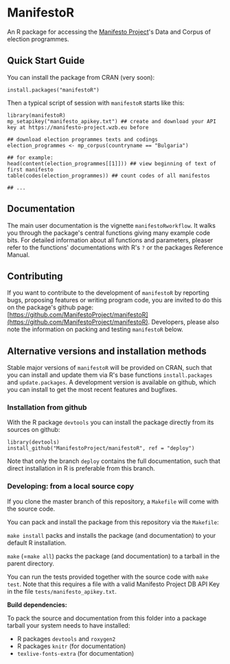 # ManifestoR

An R package for accessing the [Manifesto Project](https://manifesto-project.wzb.eu)'s
Data and Corpus of election programmes.


## Quick Start Guide

You can install the package from CRAN (very soon):
```
install.packages("manifestoR")
```

Then a typical script of session with `manifestoR` starts like this:
```
library(manifestoR)
mp_setapikey("manifesto_apikey.txt") ## create and download your API key at https://manifesto-project.wzb.eu before

## download election programmes texts and codings
election_programmes <- mp_corpus(countryname == "Bulgaria")

## for example:
head(content(election_programmes[[1]])) ## view beginning of text of first manifesto
table(codes(election_programmes)) ## count codes of all manifestos

## ...
```

## Documentation

The main user documentation is the vignette `manifestoRworkflow`. It walks you
through the package's central functions giving many example code bits. For detailed
information about all functions and parameters, pleaser refer to the functions'
documentations with R's `?` or the packages Reference Manual.

## Contributing

If you want to contribute to the development of `manifestoR` by reporting bugs,
proposing features or writing program code, you are invited to do this on the
package's github page: [https://github.com/ManifestoProject/manifestoR](https://github.com/ManifestoProject/manifestoR).
Developers, please also note the information on packing and testing `manifestoR` below.


## Alternative versions and installation methods

Stable major versions of `manifestoR` will be provided on CRAN, such that you can install
and update them via R's base functions `install.packages` and `update.packages`.
A development version is available on github, which you can install to get the most recent
features and bugfixes.

### Installation from github

With the R package `devtools` you can install the package directly from its sources on github:
```
library(devtools)
install_github("ManifestoProject/manifestoR", ref = "deploy")
```

Note that only the branch `deploy` contains the full documentation, such that 
direct installation in R is preferable from this branch.

### Developing: from a local source copy

If you clone the master branch of this repository, a `Makefile` will come with the source code.

You can pack and install the package from this repository via the `Makefile`:

`make install` packs and installs the package (and documentation) to your default R installation.

`make` (=`make all`) packs the package (and documentation) to a tarball in the parent directory.

You can run the tests provided together with the source code with `make test`. Note that this
requires a file with a valid Manifesto Project DB API Key in the file `tests/manifesto_apikey.txt`.

**Build dependencies:**

To pack the source and documentation from this folder into a package tarball your system needs to have installed:

* R packages `devtools` and `roxygen2`
* R packages `knitr` (for documentation)
* `texlive-fonts-extra` (for documentation)